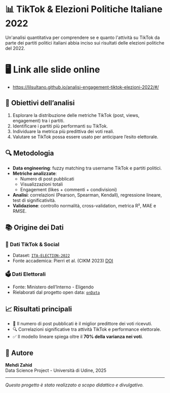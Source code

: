 # 📊 TikTok & Elezioni Politiche Italiane 2022

Un'analisi quantitativa per comprendere se e quanto l'attività su TikTok da parte dei partiti politici italiani abbia inciso sui risultati delle elezioni politiche del 2022.

#  🖥️ Link alle slide online

- https://lilsultano.github.io/analisi-engagement-tiktok-elezioni-2022/#/

## 📌 Obiettivi dell’analisi

1. Esplorare la distribuzione delle metriche TikTok (post, views, engagement) tra i partiti.
2. Identificare i partiti più performanti su TikTok.
3. Individuare la metrica più predittiva dei voti reali.
4. Valutare se TikTok possa essere usato per anticipare l’esito elettorale.

## 🔍 Metodologia

- **Data engineering**: fuzzy matching tra username TikTok e partiti politici.
- **Metriche analizzate**:
  - Numero di post pubblicati
  - Visualizzazioni totali
  - Engagement (likes + commenti + condivisioni)
- **Analisi**: correlazioni (Pearson, Spearman, Kendall), regressione lineare, test di significatività.
- **Validazione**: controllo normalità, cross-validation, metrica R², MAE e RMSE.

## 📚 Origine dei Dati

### 📱 Dati TikTok & Social
- Dataset: [`ITA-ELECTION-2022`](https://github.com/frapierri/ita-election-2022)
- Fonte accademica: Pierri et al. (CIKM 2023) [DOI](https://doi.org/10.1145/3583780.3615121)

### 🗳️ Dati Elettorali
- Fonte: Ministero dell’Interno - Eligendo
- Rielaborati dal progetto open data: [`onData`](https://github.com/ondata/elezioni-politiche-2022)

## 📈 Risultati principali

- 📌 Il numero di post pubblicati è il miglior predittore dei voti ricevuti.
- 🔍 Correlazioni significative tra attività TikTok e performance elettorale.
- ✅ Il modello lineare spiega oltre il **70% della varianza nei voti**.

## 🧠 Autore

**Mehdi Zahid**  
Data Science Project - Università di Udine, 2025

---

_Questo progetto è stato realizzato a scopo didattico e divulgativo._